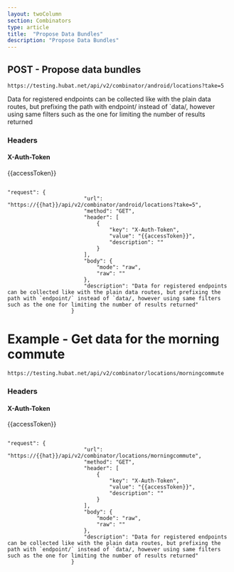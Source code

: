 ```yaml
---
layout: twoColumn
section: Combinators
type: article
title:  "Propose Data Bundles"
description: "Propose Data Bundles"
---
```


## POST -  Propose data bundles
   
`https://testing.hubat.net/api/v2/combinator/android/locations?take=5`

Data for registered endpoints can be collected like with the plain data routes, but prefixing the path with endpoint/ instead of `data/, however using same filters such as the one for limiting the number of results returned


### Headers

#### X-Auth-Token
{{accessToken}}


```postman

"request": {
						"url": "https://{{hat}}/api/v2/combinator/android/locations?take=5",
						"method": "GET",
						"header": [
							{
								"key": "X-Auth-Token",
								"value": "{{accessToken}}",
								"description": ""
							}
						],
						"body": {
							"mode": "raw",
							"raw": ""
						},
						"description": "Data for registered endpoints can be collected like with the plain data routes, but prefixing the path with `endpoint/` instead of `data/, however using same filters such as the one for limiting the number of results returned"
					}

```

# Example - Get data for the morning commute 

`https://testing.hubat.net/api/v2/combinator/locations/morningcommute`

### Headers

#### X-Auth-Token
{{accessToken}}

```postman

"request": {
						"url": "https://{{hat}}/api/v2/combinator/locations/morningcommute",
						"method": "GET",
						"header": [
							{
								"key": "X-Auth-Token",
								"value": "{{accessToken}}",
								"description": ""
							}
						],
						"body": {
							"mode": "raw",
							"raw": ""
						},
						"description": "Data for registered endpoints can be collected like with the plain data routes, but prefixing the path with `endpoint/` instead of `data/, however using same filters such as the one for limiting the number of results returned"
					}

```
